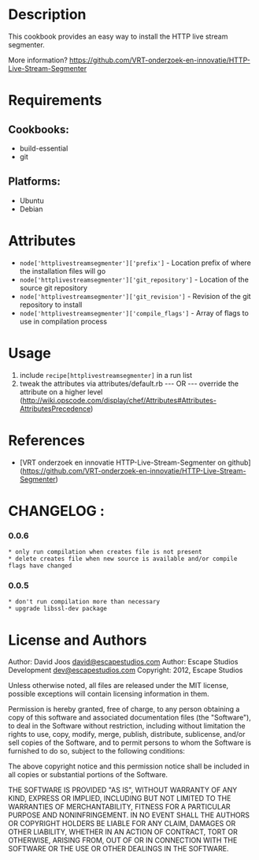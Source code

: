 Description
===========

This cookbook provides an easy way to install the HTTP live stream segmenter.

More information?
https://github.com/VRT-onderzoek-en-innovatie/HTTP-Live-Stream-Segmenter

Requirements
============

## Cookbooks:

* build-essential
* git

## Platforms:

* Ubuntu
* Debian

Attributes
==========

* `node['httplivestreamsegmenter']['prefix']` - Location prefix of where the installation files will go
* `node['httplivestreamsegmenter']['git_repository']` - Location of the source git repository
* `node['httplivestreamsegmenter']['git_revision']` - Revision of the git repository to install
* `node['httplivestreamsegmenter']['compile_flags']` - Array of flags to use in compilation process

Usage
=====

1) include `recipe[httplivestreamsegmenter]` in a run list
2) tweak the attributes via attributes/default.rb
	--- OR ---
	override the attribute on a higher level (http://wiki.opscode.com/display/chef/Attributes#Attributes-AttributesPrecedence)

References
==========

* [VRT onderzoek en innovatie HTTP-Live-Stream-Segmenter on github] (https://github.com/VRT-onderzoek-en-innovatie/HTTP-Live-Stream-Segmenter)

CHANGELOG :
===========

### 0.0.6
    * only run compilation when creates file is not present
    * delete creates file when new source is available and/or compile flags have changed

### 0.0.5
    * don't run compilation more than necessary
    * upgrade libssl-dev package

License and Authors
===================

Author: David Joos <david@escapestudios.com>
Author: Escape Studios Development <dev@escapestudios.com>
Copyright: 2012, Escape Studios

Unless otherwise noted, all files are released under the MIT license,
possible exceptions will contain licensing information in them.

Permission is hereby granted, free of charge, to any person obtaining a copy
of this software and associated documentation files (the "Software"), to deal
in the Software without restriction, including without limitation the rights
to use, copy, modify, merge, publish, distribute, sublicense, and/or sell
copies of the Software, and to permit persons to whom the Software is
furnished to do so, subject to the following conditions:

The above copyright notice and this permission notice shall be included in
all copies or substantial portions of the Software.

THE SOFTWARE IS PROVIDED "AS IS", WITHOUT WARRANTY OF ANY KIND, EXPRESS OR
IMPLIED, INCLUDING BUT NOT LIMITED TO THE WARRANTIES OF MERCHANTABILITY,
FITNESS FOR A PARTICULAR PURPOSE AND NONINFRINGEMENT. IN NO EVENT SHALL THE
AUTHORS OR COPYRIGHT HOLDERS BE LIABLE FOR ANY CLAIM, DAMAGES OR OTHER
LIABILITY, WHETHER IN AN ACTION OF CONTRACT, TORT OR OTHERWISE, ARISING FROM,
OUT OF OR IN CONNECTION WITH THE SOFTWARE OR THE USE OR OTHER DEALINGS IN
THE SOFTWARE.